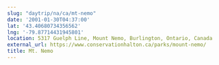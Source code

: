 ```yaml
---
slug: "daytrip/na/ca/mt-nemo"
date: '2001-01-30T04:37:00'
lat: '43.40680734356562'
lng: '-79.87714431945801'
location: 5317 Guelph Line, Mount Nemo, Burlington, Ontario, Canada
external_url: https://www.conservationhalton.ca/parks/mount-nemo/
title: Mt. Nemo
---
```



